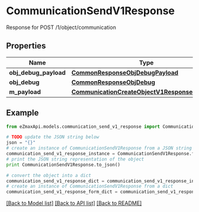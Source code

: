 # CommunicationSendV1Response

Response for POST /1/object/communication

## Properties
Name | Type | Description | Notes
------------ | ------------- | ------------- | -------------
**obj_debug_payload** | [**CommonResponseObjDebugPayload**](CommonResponseObjDebugPayload.md) |  | 
**obj_debug** | [**CommonResponseObjDebug**](CommonResponseObjDebug.md) |  | [optional] 
**m_payload** | [**CommunicationCreateObjectV1ResponseMPayload**](CommunicationCreateObjectV1ResponseMPayload.md) |  | 

## Example

```python
from eZmaxApi.models.communication_send_v1_response import CommunicationSendV1Response

# TODO update the JSON string below
json = "{}"
# create an instance of CommunicationSendV1Response from a JSON string
communication_send_v1_response_instance = CommunicationSendV1Response.from_json(json)
# print the JSON string representation of the object
print CommunicationSendV1Response.to_json()

# convert the object into a dict
communication_send_v1_response_dict = communication_send_v1_response_instance.to_dict()
# create an instance of CommunicationSendV1Response from a dict
communication_send_v1_response_form_dict = communication_send_v1_response.from_dict(communication_send_v1_response_dict)
```
[[Back to Model list]](../README.md#documentation-for-models) [[Back to API list]](../README.md#documentation-for-api-endpoints) [[Back to README]](../README.md)


